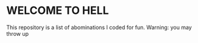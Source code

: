 # WELCOME TO HELL
This repository is a list of abominations I coded for fun.
Warning: you may throw up